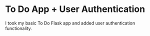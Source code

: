# To Do App + User Authentication

I took my basic To Do Flask app and added user authentication functionality. 
